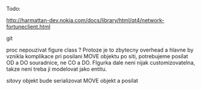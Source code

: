 Todo:

http://harmattan-dev.nokia.com/docs/library/html/qt4/network-fortuneclient.html

git

proc nepouzivat figure class ? Protoze je to zbytecny overhead a hlavne by vznikla komplikace pri posilani MOVE objektu po siti, potrebujeme posilat OD a DO souradnice, ne CO a DO. FIgurka dale neni nijak customizovatelna, takze neni treba ji modelovat jako entitu.

sitovy objekt bude serializovat MOVE objekt a posilat
